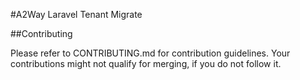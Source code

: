 #A2Way Laravel Tenant Migrate

##Contributing

Please refer to CONTRIBUTING.md for contribution guidelines. Your contributions might not qualify for merging, if you do not follow it.
